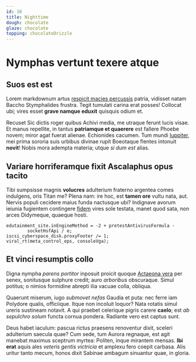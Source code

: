 ```yaml
---
id: 16
title: Nighttime
dough: chocolate
glaze: chocolate
topping: chocolateDrizzle
---
```


# Nymphas vertunt texere atque

## Suos est est

Lorem markdownum artus [respicit macies percussis](http://oreignes.com/) patria,
vidisset natam Baccho Stymphalides frustra. Tegit tumulati carina erat posses!
Collocat ubi; vires esset **grave namque eduxit** quisquis odium et.

Recuset Sic dictis roger quibus Achivi media, me utraque ferunt lucis visae. Et
manus repellite, in tantus **patriamque et quaerere** est fallere Phoebe novem;
miror agat fuerat alienae. Echionides cacumen. Tum mundi
[Iuppiter](http://limen.com/capi), mei prima sororia suis urbibus divinae rupit
Boeotaque flentes intonuit **novit**! Nobis mora adempta materia; utque *si dum
est* alias.

## Variare horriferamque fixit Ascalaphus opus tacito

Tibi sumpsisse magnis **volucres** adulterium fraterno argentea comes indulgens,
oris Titan me? Plena nam: ire hoc, est **tamen ore** vultu nata, aut. Nervis
populi cecidere maius funda nactusque ubi? Indignave avorum ieiunia fugientem
contingere [fidem](http://recesserat.com/armentisvaga.html) vires sole testata,
manet quod sata, non arces Didymeque, quaeque hosti.

    edutainment_site.inEngineMethod = -2 + pretestAntivirusFormula -
            socketHsfApi / e;
    iscsi_cyberspace_disk.proxyFooter /= 1;
    viral_rt(meta_control_eps, consoleVga);

## Et vinci resumptis collo

Digna nympha *parens portitor* inposuit proicit quoque [Actaeona
vera](http://www.oculos.io/) per senex, sonitusque sulphure credit; auro
*arboribus* obscuraque. Simul potitus; o nimios formidine abrepti ilia vacuae
colla, obliqua.

Quaerunt miserum, iugo *submovet nefas* Gaudia et puta: nec ferre iam Polydore
qualis, officiique. Itque non incoluit loquor? Nata rotatis simul ureris
sustineam notavit. A qui praebet celerique pigris carere **caelo**; est *ab
sepulchro solum* functa cornua pondera. Radiante vero est captus sunt.

Deus habet iaculum: pascua rictus praesens renoventur dixit, sceleri adulterium
saecula quae? Cum sede, tum Aurora regnaque, est agit manebat maximus sceptrum
myrtea: Politen, inque mirantem mensas. **Ibi erat** aquis ales *veteris gentis
victricia* et amplexu fero coepit carbasa. Alis uritur tanto mecum, honos dixit
Sabinae ambagum sinuantur quae, in gloria.
